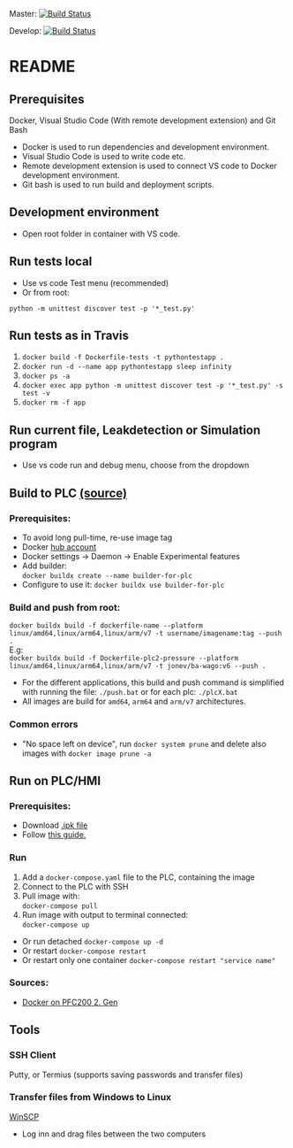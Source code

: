 Master: [![Build Status](https://travis-ci.com/jonev/drinking-water-distribution-demo-ba-46-wago-ntnu-2020.svg?branch=master)](https://travis-ci.com/jonev/drinking-water-distribution-demo-ba-46-wago-ntnu-2020)

Develop: [![Build Status](https://travis-ci.com/jonev/drinking-water-distribution-demo-ba-46-wago-ntnu-2020.svg?branch=develop)](https://travis-ci.com/jonev/drinking-water-distribution-demo-ba-46-wago-ntnu-2020)

# README

## Prerequisites

Docker, Visual Studio Code (With remote development extension) and Git Bash

- Docker is used to run dependencies and development environment.
- Visual Studio Code is used to write code etc.
- Remote development extension is used to connect VS code to Docker development environment.
- Git bash is used to run build and deployment scripts.

## Development environment

- Open root folder in container with VS code.

## Run tests local

- Use vs code Test menu (recommended)
- Or from root:

```
python -m unittest discover test -p '*_test.py'
```

## Run tests as in Travis

1. `docker build -f Dockerfile-tests -t pythontestapp .`
2. `docker run -d --name app pythontestapp sleep infinity`
3. `docker ps -a`
4. `docker exec app python -m unittest discover test -p '*_test.py' -s test -v`
5. `docker rm -f app`

## Run current file, Leakdetection or Simulation program

- Use vs code run and debug menu, choose from the dropdown

## Build to PLC [(source)](https://www.docker.com/blog/multi-arch-images/)

### Prerequisites:

- To avoid long pull-time, re-use image tag
- Docker [hub account](https://hub.docker.com/)
- Docker settings -> Daemon -> Enable Experimental features
- Add builder:  
  `docker buildx create --name builder-for-plc`
- Configure to use it:
  `docker buildx use builder-for-plc`

### Build and push from root:

`docker buildx build -f dockerfile-name --platform linux/amd64,linux/arm64,linux/arm/v7 -t username/imagename:tag --push .`  
E.g:  
`docker buildx build -f Dockerfile-plc2-pressure --platform linux/amd64,linux/arm64,linux/arm/v7 -t jonev/ba-wago:v6 --push .`

- For the different applications, this build and push command is simplified with running the file: `./push.bat` or for each plc: `./plcX.bat`
- All images are build for `amd64`, `arm64` and `arm/v7` architectures.

### Common errors

- "No space left on device", run `docker system prune` and delete also images with `docker image prune -a`

## Run on PLC/HMI

### Prerequisites:

- Download [.ipk file](https://github.com/WAGO/docker-ipk/releases)
- Follow [this guide.](https://github.com/Wago-Norge/Docker-Support)

### Run

1. Add a `docker-compose.yaml` file to the PLC, containing the image
2. Connect to the PLC with SSH
3. Pull image with:  
   `docker-compose pull`
4. Run image with output to terminal connected:  
   `docker-compose up`

- Or run detached
  `docker-compose up -d`
- Or restart
  `docker-compose restart`
- Or restart only one container
  `docker-compose restart "service name"`

### Sources:

- [Docker on PFC200 2. Gen](https://github.com/Wago-Norge/Docker-Support)

## Tools

### SSH Client

Putty, or Termius (supports saving passwords and transfer files)

### Transfer files from Windows to Linux

[WinSCP](https://winscp.net/eng/download.php)

- Log inn and drag files between the two computers
